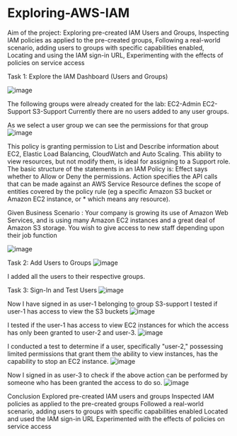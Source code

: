 # Exploring-AWS-IAM
Aim of the project: Exploring pre-created IAM Users and Groups, Inspecting IAM policies as applied to the pre-created groups, Following a real-world scenario, adding users to groups with specific capabilities enabled, Locating and using the IAM sign-in URL, Experimenting with the effects of policies on service access

Task 1: Explore the IAM Dashboard (Users and Groups)

![image](https://github.com/ParthHBhimani/Exploring-AWS-IAM/assets/101561352/e628059f-d2c8-45a2-bda0-d7e1431ea61a)

The following groups were already created for the lab:
EC2-Admin
EC2-Support
S3-Support
Currently there are no users added to any user groups.

As we select a user group we can see the permissions for that group
![image](https://github.com/ParthHBhimani/Exploring-AWS-IAM/assets/101561352/0e47b98f-d207-493c-9532-d62a4466b05b)

This policy is granting permission to List and Describe information about EC2, Elastic Load Balancing, CloudWatch and Auto Scaling. This ability to view resources, but not modify them, is ideal for assigning to a Support role.
The basic structure of the statements in an IAM Policy is:
Effect says whether to Allow or Deny the permissions.
Action specifies the API calls that can be made against an AWS Service 
Resource defines the scope of entities covered by the policy rule (eg a specific Amazon S3 bucket or Amazon EC2 instance, or * which means any resource).

Given Business Scenario : Your company is growing its use of Amazon Web Services, and is using many Amazon EC2 instances and a great deal of Amazon S3 storage. You wish to give access to new staff depending upon their job function

![image](https://github.com/ParthHBhimani/Exploring-AWS-IAM/assets/101561352/6996c06b-76b2-451c-874d-d1d2ef0f0779)

Task 2: Add Users to Groups
![image](https://github.com/ParthHBhimani/Exploring-AWS-IAM/assets/101561352/6deca7fa-43e5-4a36-9272-9e758df62012)

I added all the users to their respective groups.

Task 3: Sign-In and Test Users
![image](https://github.com/ParthHBhimani/Exploring-AWS-IAM/assets/101561352/f2a44ca1-efb7-4251-b6a2-8a08098c006e)

Now I have signed in as user-1 belonging to group S3-support
I tested if user-1 has access to view the S3 buckets
![image](https://github.com/ParthHBhimani/Exploring-AWS-IAM/assets/101561352/f65d345c-80d9-4128-bebf-ee518a307028)

I tested if the user-1 has access to view EC2 instances for which the access has only been granted to user-2 and user-3.
![image](https://github.com/ParthHBhimani/Exploring-AWS-IAM/assets/101561352/9c8459d3-c5a3-4f13-aa07-612fb3cb4dac)

I conducted a test to determine if a user, specifically "user-2," possessing limited permissions that grant them the ability to view instances, has the capability to stop an EC2 instance.
![image](https://github.com/ParthHBhimani/Exploring-AWS-IAM/assets/101561352/cb01634a-4ab4-4341-8ea3-7e9e5583cef9)

Now I signed in as user-3 to check if the above action can be performed by someone who has been granted the access to do so.
![image](https://github.com/ParthHBhimani/Exploring-AWS-IAM/assets/101561352/3ad89768-2329-44be-a356-9e678195e5b4)


Conclusion
Explored pre-created IAM users and groups
Inspected IAM policies as applied to the pre-created groups
Followed a real-world scenario, adding users to groups with specific capabilities enabled
Located and used the IAM sign-in URL
Experimented with the effects of policies on service access
























